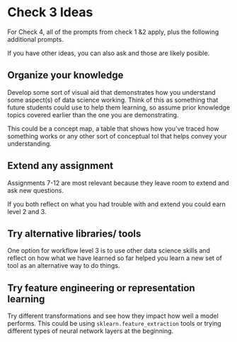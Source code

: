 # Check 3 Ideas

For Check 4, all of the prompts from check 1 &2 apply, plus the following additional
prompts.  

If you have other ideas, you can also ask and those are likely posible.  



## Organize your knowledge

Develop some sort of visual aid that demonstrates how you understand some aspect(s)
of data science working.  Think of this as something that future students could
use to help them learning, so assume prior knowledge topics covered earlier than the one
you are demonstrating.

This could be a concept map, a table that shows how you've traced how something
works or any other sort of conceptual tol that helps convey your understanding.


## Extend any assignment

Assignments 7-12 are most relevant because they leave room to extend and ask
new questions.

If you both reflect on what you had trouble with and extend you could earn level
2 and 3.

## Try alternative libraries/ tools

One option for workflow level 3 is to use other data science skills and reflect
on how what we have learned so far helped you learn a new set of tool as an
alternative way to do things.

## Try feature engineering or representation learning

Try different transformations and see how they impact how well a model performs.
This could be using `sklearn.feature_extraction` tools or trying different
types of neural network layers at the beginning.
